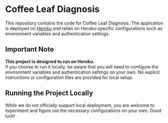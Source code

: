 # Coffee Leaf Diagnosis

This repository contains the code for Coffee Leaf Diagnosis. The application is deployed on [Heroku](https://www.heroku.com) and relies on Heroku-specific configurations such as environment variables and authentication settings.

## Important Note

**This project is designed to run on Heroku.**  
If you choose to run it locally, be aware that you will need to configure the environment variables and authentication settings on your own. No explicit instructions or configuration files are provided for local setup.

## Running the Project Locally

While we do not officially support local deployment, you are welcome to experiment and figure out the necessary configurations on your own. Good luck!
